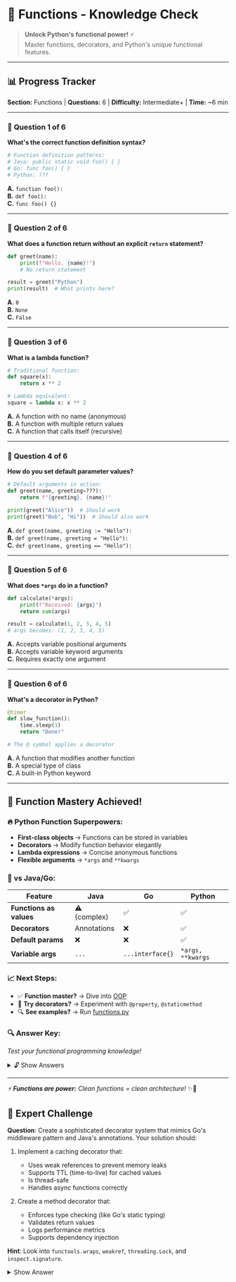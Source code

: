 # 🔧 Functions - Knowledge Check

> **Unlock Python's functional power!** ⚡  
> Master functions, decorators, and Python's unique functional features.

---

## 📊 **Progress Tracker**
**Section:** Functions | **Questions:** 6 | **Difficulty:** Intermediate+ | **Time:** ~6 min

---

### 🎯 **Question 1 of 6**
**What's the correct function definition syntax?**

```python
# Function definition patterns:
# Java: public static void foo() { }
# Go: func foo() { }
# Python: ???
```

**A.** `function foo():`  
**B.** `def foo():`  
**C.** `func foo() {}`  

---

### 🎯 **Question 2 of 6**
**What does a function return without an explicit `return` statement?**

```python
def greet(name):
    print(f"Hello, {name}!")
    # No return statement

result = greet("Python")
print(result)  # What prints here?
```

**A.** `0`  
**B.** `None`  
**C.** `False`  

---

### 🎯 **Question 3 of 6**
**What is a lambda function?**

```python
# Traditional function:
def square(x):
    return x ** 2

# Lambda equivalent:
square = lambda x: x ** 2
```

**A.** A function with no name (anonymous)  
**B.** A function with multiple return values  
**C.** A function that calls itself (recursive)  

---

### 🎯 **Question 4 of 6**
**How do you set default parameter values?**

```python
# Default arguments in action:
def greet(name, greeting=???):
    return f"{greeting}, {name}!"

print(greet("Alice"))  # Should work
print(greet("Bob", "Hi"))  # Should also work
```

**A.** `def greet(name, greeting := "Hello"):`  
**B.** `def greet(name, greeting = "Hello"):`  
**C.** `def greet(name, greeting == "Hello"):`  

---

### 🎯 **Question 5 of 6**
**What does `*args` do in a function?**

```python
def calculate(*args):
    print(f"Received: {args}")
    return sum(args)

result = calculate(1, 2, 3, 4, 5)
# args becomes: (1, 2, 3, 4, 5)
```

**A.** Accepts variable positional arguments  
**B.** Accepts variable keyword arguments  
**C.** Requires exactly one argument  

---

### 🎯 **Question 6 of 6**
**What's a decorator in Python?**

```python
@timer
def slow_function():
    time.sleep(1)
    return "Done!"

# The @ symbol applies a decorator
```

**A.** A function that modifies another function  
**B.** A special type of class  
**C.** A built-in Python keyword

---

## 🎉 **Function Mastery Achieved!**

### 🔥 **Python Function Superpowers:**
- **First-class objects** → Functions can be stored in variables
- **Decorators** → Modify function behavior elegantly  
- **Lambda expressions** → Concise anonymous functions
- **Flexible arguments** → `*args` and `**kwargs`

### 🔄 **vs Java/Go:**
| Feature | Java | Go | Python |
|---------|------|----|---------| 
| **Functions as values** | ⚠️ (complex) | ✅ | ✅ |
| **Decorators** | Annotations | ❌ | ✅ |
| **Default params** | ❌ | ❌ | ✅ |
| **Variable args** | `...` | `...interface{}` | `*args, **kwargs` |

### 📈 **Next Steps:**
- ✅ **Function master?** → Dive into [OOP](../05_oop/)
- 🎨 **Try decorators?** → Experiment with `@property`, `@staticmethod`
- 🔍 **See examples?** → Run [functions.py](./examples/functions.py)

### 🔍 **Answer Key:**
*Test your functional programming knowledge!*

<details>
<summary>🔓 Show Answers</summary>

1. **B** - `def foo():` defines functions in Python
2. **B** - Functions return `None` without explicit return
3. **A** - Lambda creates anonymous functions: `lambda x: x**2`
4. **B** - `def func(param="default"):` sets default values
5. **A** - `*args` collects variable positional arguments into tuple
6. **A** - Decorators are functions that modify other functions

**💡 Pro tip:** Master `*args`, `**kwargs`, and decorators for Pythonic code!

</details>

---

*⚡ **Functions are power:** Clean functions = clean architecture!* ✨🐍 

## 🌟 Expert Challenge

**Question**: Create a sophisticated decorator system that mimics Go's middleware pattern and Java's annotations. Your solution should:

1. Implement a caching decorator that:
   - Uses weak references to prevent memory leaks
   - Supports TTL (time-to-live) for cached values
   - Is thread-safe
   - Handles async functions correctly

2. Create a method decorator that:
   - Enforces type checking (like Go's static typing)
   - Validates return values
   - Logs performance metrics
   - Supports dependency injection

**Hint**: Look into `functools.wraps`, `weakref`, `threading.Lock`, and `inspect.signature`.

<details>
<summary>Show Answer</summary>

```python
import asyncio
import functools
import inspect
import threading
import time
import weakref
from typing import Any, Callable, Dict, Optional, TypeVar, cast

T = TypeVar('T')

class CacheItem:
    def __init__(self, value: Any, ttl: Optional[float]):
        self.value = value
        self.timestamp = time.time()
        self.ttl = ttl

class SmartCache:
    def __init__(self):
        self._cache: weakref.WeakKeyDictionary = weakref.WeakKeyDictionary()
        self._lock = threading.Lock()
    
    def get(self, key: Any) -> Optional[Any]:
        with self._lock:
            if key not in self._cache:
                return None
            
            item = self._cache[key]
            if item.ttl and time.time() - item.timestamp > item.ttl:
                del self._cache[key]
                return None
            
            return item.value
    
    def set(self, key: Any, value: Any, ttl: Optional[float] = None):
        with self._lock:
            self._cache[key] = CacheItem(value, ttl)

def cached(ttl: Optional[float] = None):
    cache = SmartCache()
    
    def decorator(func: Callable[..., T]) -> Callable[..., T]:
        sig = inspect.signature(func)
        
        @functools.wraps(func)
        async def async_wrapper(*args, **kwargs) -> T:
            key = (func.__name__, args, frozenset(kwargs.items()))
            result = cache.get(key)
            if result is not None:
                return cast(T, result)
            
            result = await func(*args, **kwargs)
            cache.set(key, result, ttl)
            return result
        
        @functools.wraps(func)
        def sync_wrapper(*args, **kwargs) -> T:
            key = (func.__name__, args, frozenset(kwargs.items()))
            result = cache.get(key)
            if result is not None:
                return cast(T, result)
            
            result = func(*args, **kwargs)
            cache.set(key, result, ttl)
            return result
        
        return async_wrapper if asyncio.iscoroutinefunction(func) else sync_wrapper
    
    return decorator

def validate_types(func: Callable[..., T]) -> Callable[..., T]:
    sig = inspect.signature(func)
    
    @functools.wraps(func)
    def wrapper(*args, **kwargs):
        bound_args = sig.bind(*args, **kwargs)
        for param_name, value in bound_args.arguments.items():
            param = sig.parameters[param_name]
            if param.annotation != inspect.Parameter.empty:
                if not isinstance(value, param.annotation):
                    raise TypeError(
                        f"Parameter {param_name} must be {param.annotation.__name__}, "
                        f"got {type(value).__name__}"
                    )
        
        result = func(*args, **kwargs)
        if sig.return_annotation != inspect.Parameter.empty:
            if not isinstance(result, sig.return_annotation):
                raise TypeError(
                    f"Return value must be {sig.return_annotation.__name__}, "
                    f"got {type(result).__name__}"
                )
        return result
    
    return wrapper

# Usage example:
@cached(ttl=60)
@validate_types
def fibonacci(n: int) -> int:
    if n < 2:
        return n
    return fibonacci(n - 1) + fibonacci(n - 2)

# This will use cache and validate types
result = fibonacci(10)

# This will raise TypeError
try:
    fibonacci("not a number")
except TypeError as e:
    print(f"Caught error: {e}")

# Async example
@cached(ttl=60)
async def fetch_data(url: str) -> dict:
    await asyncio.sleep(1)  # Simulate API call
    return {"data": "example"}
```

Key differences from Go/Java:
1. Python decorators are more flexible than Java annotations
2. Type hints are optional and runtime-checked (unlike Go's compile-time checking)
3. Decorators can modify function behavior (not just metadata like Java annotations)
4. Python's metaprogramming is more powerful but requires careful memory management
5. Async support requires special handling (unlike Go's goroutines)

</details> 